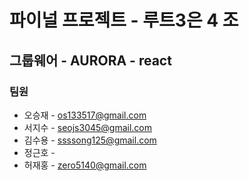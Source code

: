 # 파이널 프로젝트 - 루트3은 4 조

## 그룹웨어 - AURORA - react

### 팀원
* 오승재 - os133517@gmail.com
* 서지수 - seojs3045@gmail.com
* 김수용 - ssssong125@gmail.com
* 정근호 -
* 허재홍 - zero5140@gmail.com
